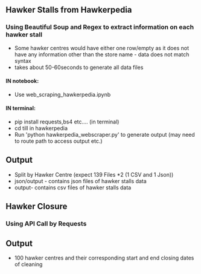 ## Hawker Stalls from Hawkerpedia
### Using Beautiful Soup and Regex to extract information on each hawker stall 
- Some hawker centres would have either one row/empty as it does not have any information other than the store name - data does not match syntax
- takes about 50-60seconds to generate all data files
#### IN notebook:
- Use web_scraping_hawkerpedia.ipynb
#### IN terminal:
- pip install requests,bs4 etc.... (in terminal)
- cd till in hawkerpedia 
- Run 'python hawkerpedia_webscraper.py' to generate output (may need to route path to access output etc.)

## Output
- Split by Hawker Centre (expect 139 Files *2 (1 CSV and 1 Json))
- json/output - contains json files of hawker stalls data
- output- contains csv files of hawker stalls data


## Hawker Closure
### Using API Call by Requests 
## Output
- 100 hawker centres and their corresponding start and end closing dates of cleaning 
